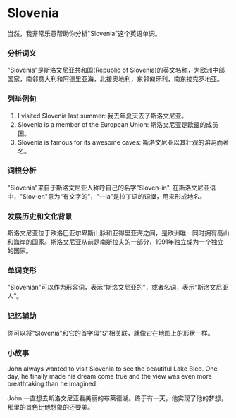 # Slovenia

当然，我非常乐意帮助你分析"Slovenia"这个英语单词。

  

### 分析词义

  

"Slovenia"是斯洛文尼亚共和国(Republic of Slovenia)的英文名称，为欧洲中部国家，南邻意大利和阿德里亚海，北接奥地利，东邻匈牙利，南东接克罗地亚。

  

### 列举例句

  

1.  I visited Slovenia last summer: 我去年夏天去了斯洛文尼亚。
2.  Slovenia is a member of the European Union: 斯洛文尼亚是欧盟的成员国。
3.  Slovenia is famous for its awesome caves: 斯洛文尼亚以其壮观的溶洞而著名。

  

### 词根分析

  

"Slovenia"来自于斯洛文尼亚人称呼自己的名字"Sloven-in". 在斯洛文尼亚语中，"Slov-en"意为“有文字的”，"—ia"是拉丁语的词缀，用来形成地名。

  

### 发展历史和文化背景

  

斯洛文尼亚位于欧洛巴亚尔卑斯山脉和亚得里亚海之间，是欧洲唯一同时拥有高山和海岸的国家。斯洛文尼亚从前是南斯拉夫的一部分，1991年独立成为一个独立的国家。

  

### 单词变形

  

"Slovenian"可以作为形容词，表示“斯洛文尼亚的”，或者名词，表示“斯洛文尼亚人”。

  

### 记忆辅助

  

你可以将"Slovenia"和它的首字母"S"相关联，就像它在地图上的形状一样。

  

### 小故事

  

John always wanted to visit Slovenia to see the beautiful Lake Bled. One day, he finally made his dream come true and the view was even more breathtaking than he imagined.

  

John 一直想去斯洛文尼亚看美丽的布莱德湖。终于有一天，他实现了他的梦想，那里的景色比他想象的还要美。
